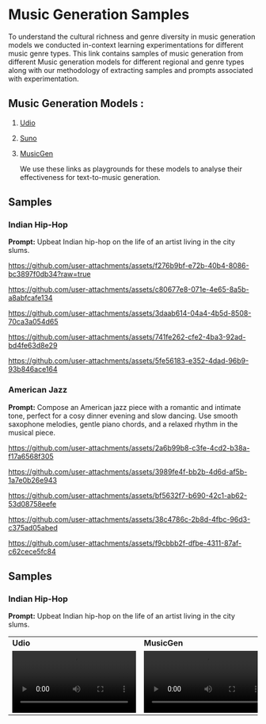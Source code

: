 # Music Generation Samples
To understand the cultural richness and genre diversity in music generation models we conducted in-context learning experimentations for different music genre types. This link contains samples of music generation from different Music generation models for different regional and genre types along with our methodology of extracting samples and prompts associated with experimentation.

## Music Generation Models : 
1. [Udio](https://www.udio.com/)
2. [Suno](https://suno.com/create)
3. [MusicGen](https://huggingface.co/spaces/facebook/MusicGen)
   
   We use these links as playgrounds for these models to analyse their effectiveness for text-to-music generation.

## Samples

### Indian Hip-Hop
**Prompt:** Upbeat Indian hip-hop on the life of an artist living in the city slums.


https://github.com/user-attachments/assets/f276b9bf-e72b-40b4-8086-bc3897f0db34?raw=true


https://github.com/user-attachments/assets/c80677e8-071e-4e65-8a5b-a8abfcafe134


https://github.com/user-attachments/assets/3daab614-04a4-4b5d-8508-70ca3a054d65


https://github.com/user-attachments/assets/741fe262-cfe2-4ba3-92ad-bd4fe63d8e29


https://github.com/user-attachments/assets/5fe56183-e352-4dad-96b9-93b846ace164


### American Jazz

**Prompt:** Compose an American jazz piece with a romantic and intimate tone, perfect for a cosy dinner evening and slow dancing. Use smooth saxophone melodies, gentle piano chords, and a relaxed rhythm in the musical piece.


https://github.com/user-attachments/assets/2a6b99b8-c3fe-4cd2-b38a-f17a6568f305



https://github.com/user-attachments/assets/3989fe4f-bb2b-4d6d-af5b-1a7e0b26e943



https://github.com/user-attachments/assets/bf5632f7-b690-42c1-ab62-53d08758eefe



https://github.com/user-attachments/assets/38c4786c-2b8d-4fbc-96d3-c375ad05abed



https://github.com/user-attachments/assets/f9cbbb2f-dfbe-4311-87af-c62cece5fc84


## Samples

### Indian Hip-Hop
**Prompt:** Upbeat Indian hip-hop on the life of an artist living in the city slums.

<div>
  <table>
    <tr>
      <td><strong>Udio</strong></td>
      <td><strong>MusicGen</strong></td>
      <td><strong>SunoAI</strong></td>
    </tr>
    <tr>
      <td>
        <video controls width="250">
          <source src="https://github.com/user-attachments/assets/741fe262-cfe2-4ba3-92ad-bd4fe63d8e29" type="video/mp4">
          Your browser does not support the video tag.
        </video>
      </td>
      <td>
        <video controls width="250">
          <source src="https://github.com/user-attachments/assets/cdf12fd8-fb78-4b9c-a35f-5417de3564aa" type="video/mp4">
          Your browser does not support the video tag.
        </video>
      </td>
      <td>
        <video controls width="250">
          <source src="https://github.com/user-attachments/assets/1031e366-4028-4433-8b4e-f26e0794c9b4" type="video/mp4">
          Your browser does not support the video tag.
        </video>
      </td>
    </tr>
  </table>
</div>


